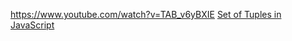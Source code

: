 https://www.youtube.com/watch?v=TAB_v6yBXIE
[Set of Tuples in JavaScript](https://stackoverflow.com/questions/63179867/set-of-tuples-in-javascript)
